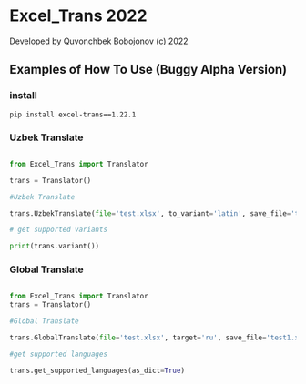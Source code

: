 # Excel_Trans 2022

Developed by Quvonchbek Bobojonov (c) 2022

## Examples of How To Use (Buggy Alpha Version)

### install
```terminal
pip install excel-trans==1.22.1
```

### Uzbek Translate

```python

from Excel_Trans import Translator

trans = Translator()

#Uzbek Translate

trans.UzbekTranslate(file='test.xlsx', to_variant='latin', save_file='test1.xlsx')

# get supported variants

print(trans.variant())

```

### Global Translate
```python

from Excel_Trans import Translator
trans = Translator()

#Global Translate

trans.GlobalTranslate(file='test.xlsx', target='ru', save_file='test1.xlsx')

#get supported languages

trans.get_supported_languages(as_dict=True)

```
